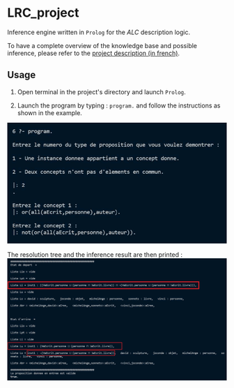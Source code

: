 # LRC_project
 
Inference engine written in `Prolog` for the _ALC_ description logic. 

To have a complete overview of the knowledge base and possible inference, please refer to the [project description (in french)](ProjetLRC.pdf).

## Usage

1. Open terminal in the project's directory and launch `Prolog`.

2. Launch the program by typing : ```program.``` and follow the instructions as shown in the example.

![example1](/example1.jpg)

The resolution tree and the inference result are then printed :
![example1](/example2.jpg)

